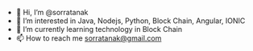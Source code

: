- 👋 Hi, I’m @sorratanak
- 👀 I’m interested in Java, Nodejs, Python, Block Chain, Angular, IONIC
- 🌱 I’m currently learning technology in Block Chain
- 📫 How to reach me sorratanak@gmail.com
